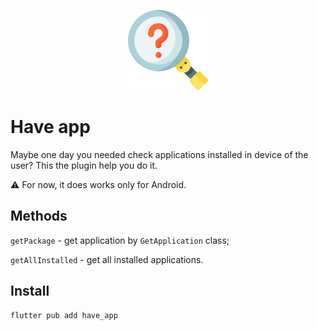 <p align="center">
    <img src="./doc/images/logo.png" alt="logo" width="128" />
</p>

<h1>Have app</h1>

<p>Maybe one day you needed check applications installed in device of the user? This the plugin help you do it.</p>

<aside>⚠️ For now, it does works only for Android.</aside>

<h2>Methods</h2>

`getPackage`  -  get application by `GetApplication` class;

`getAllInstalled` - get all installed applications.

<h2>Install</h2>

```bash
flutter pub add have_app
```

